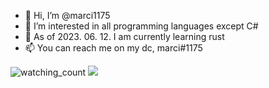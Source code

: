 - 👋 Hi, I’m @marci1175
- 👀 I’m interested in all programming languages except C#
- 🌱 As of 2023. 06. 12. I am currently learning rust
- 📫 You can reach me on my dc, marci#1175
<img src="https://komarev.com/ghpvc/?username=marci1175&color=blue" alt="watching_count" />
<img src="https://github-readme-stats.vercel.app/api/top-langs/?username=marci1175" />

<!---
marci1175/marci1175 is a ✨ special ✨ repository because its `README.md` (this file) appears on your GitHub profile.
You can click the Preview link to take a look at your changes.
--->
